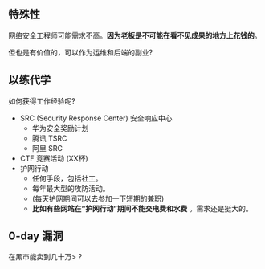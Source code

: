 ## 特殊性

网络安全工程师可能需求不高。**因为老板是不可能在看不见成果的地方上花钱的**。

但也是有价值的，可以作为运维和后端的副业?

## 以练代学

如何获得工作经验呢? 

- SRC (Security Response Center) 安全响应中心
  - 华为安全奖励计划
  - 腾讯 TSRC
  - 阿里 SRC
- CTF 竞赛活动 (XX杯)
- 护网行动
  - 任何手段，包括社工。
  - 每年最大型的攻防活动。
  - (每天护网期间可以去参加一下短期的兼职)
  - **比如有些网站在“护网行动”期间不能交电费和水费** 。需求还是挺大的。

## 0-day 漏洞

在黑市能卖到几十万> ?

